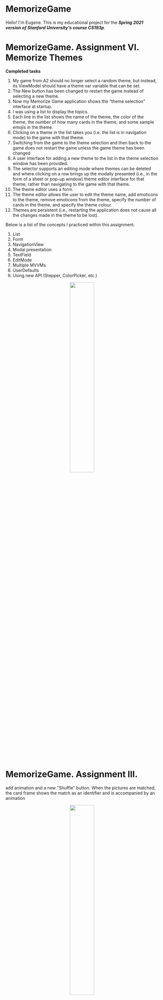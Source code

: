 # MemorizeGame

Hello! I'm Eugene.
This is my educational project for the ***Spring 2021 version of Stanford University's course CS193p***.


# MemorizeGame. Assignment VI. Memorize Themes

**Completed tasks**
1. My game from A2 should no longer select a random theme, but instead, its ViewModel should have a theme var variable that can be set.
2. The New button has been changed to restart the game instead of selecting a new theme.
3. Now my Memorize Game application shows the "theme selection" interface at startup. 
4. I was using a list to display the topics.
5. Each line in the list shows the name of the theme, the color of the theme, the number of how many cards in the theme, and some sample emojis in the theme.
6. Clicking on a theme in the list takes you (i.e. the list is in navigation mode) to the game with that theme.
7. Switching from the game to the theme selection and then back to the game does not restart the game unless the game theme has been changed 
8. A user interface for adding a new theme to the list in the theme selection window has been provided.
10. The selector supports an editing mode where themes can be deleted and where clicking on a row brings up the modally presented (i.e., in the form of a sheet or pop-up window) theme editor interface for that theme, rather than navigating to the game with that theme.
11. The theme editor uses a form.
12. The theme editor allows the user to edit the theme name, add emoticons to the theme, remove emoticons from the theme, specify the number of cards in the theme, and specify the theme colour.
13. Themes are persistent (i.e., restarting the application does not cause all the changes made in the theme to be lost).

Below is a list of the concepts I practiced within this assignment.
1. List
2. Form
3. NavigationView
4. Modal presentation
5. TextField
6. EditMode
7. Multiple MVVMs
8. UserDefaults
9. Using new API (Stepper, ColorPicker, etc.)


<div align="center">
     <img src = "2023-07-09 19.43.10.gif" width = "40%">
</div>

   
# MemorizeGame. Assignment III.
add animation and a new "Shuffle" button. When the pictures are matched, the card frame shows the match as an identifier and is accompanied by an animation

<div align="center">
     <img src = "MemorizeGame/2023-06-26 20.09.26.gif" width = "40%">
</div>



# MemorizeGame. Assignment II.

The goal of this assignment is to continue to recreate the demonstrations given in the first four lectures and then make some bigger enhancements. 
**MVVM** was used to improve the previous project.
    - MemoryGame(Model);
    - EmojiMemoryGame(ViewModel); 
    - ContentView(View).

**Completed tasks**
1. I have implemented the Memorize game working as demonstrated in lectures 1 through 4.
2. Remove the buttons for selecting a theme and (optionally) the game's name (see Assignment I).  
3. Added a formal concept of "Theme" to the model. A theme is a structure and consists of a theme name, a set of emojis to use, the number of pairs of cards to show, and the appropriate color for drawing cards.
4. At least 6 different themes are supported in your game.
5. Added a "New Game" button to my interface that starts a brand new game.
6. The new game uses a randomly selected theme, and clicking the "New Game" button causes a new random theme to be selected again.
7. The cards in the new game are completely shuffled using *randomCase*. This means that they are not in any predictable order, that they are chosen from any emoticon in the theme.
8. Entered the score of my game, deducting 1 point for each previously seen card involved in the mismatch and giving 2 points for each match (regardless of whether or not the cards were "previously seen"). The score may be negative if the user has poor memorization.
    If you first flip 🐧 + 👻, then flip 🤖 + 🏀, then flip two 👻, your score will be 2 because you scored a match (and you will not receive any penalty for flipping 🐧, ✏, or 🏀 because they have not (yet) been involved in a match and 👻 have never been involved in a match). If you flip 🐧 + 🐼 again and then flip 🏀 + 🐧, your score will be reduced by 3 full points to -1 because this 🐧 card was already seen (during the first flip) and subsequently participated in two separate discrepancies (-1 point for each discrepancy), and the 🏀 card was a discrepancy after it was already seen (-1). If you flip the 🐧 + the other 🐧 that you finally found, you get 2 points for the match and return to 1 total point.

9. The score displayed in the interface
<div align="center">
     <img src = "https://user-images.githubusercontent.com/110675494/220786090-722a1762-f0d4-46dd-93bf-7fdc07dcf529.gif" width = "60%">
</div>

# MemorizeGame. Assignment I.

**Completed tasks**
1. I have implemented a game called "Memorize" that works as shown in lectures 1 and 2. Enter all the codes. 
2. I added the caption "Memorize!" to the top of the screen.
3. Add at least 3 "Select Theme" buttons to the interface, each of which will replace all cards with new ones containing emojis that match the selected theme.
4. The number of cards in each of the 3 themes is different but in no case less than 8.
5. The cards that appear when you click the theme button are in an unpredictable (i.e. random) order.
6. The topic buttons contain an image representing the topic and text describing the topic, arranged vertically above each other.
7. The image of the topic buttons should be created using the SF symbol associated with the topic that is selected (e.g., the car symbol and the topic "Vehicles" as shown in the "Screenshots" section below).
8. The text description of the topic selection buttons is written in a noticeably smaller font than the font chosen for the emoji on the cards.

Also, I also did an Extra credit assignment.
I made a random number of cards appear each time a theme button is chosen. It always shows at least 4 cards though. I created the randomizer() function specifically for this purpose
<div align="center">
    <img width="285" alt="214946374-84c678df-cdc0-4072-bed4-e48fe8523ab8" src="https://user-images.githubusercontent.com/110675494/220786122-24170ab5-400c-4cb3-be56-4bde1803be36.png">
</div>


<br>
<br>
<br>
<br>

This project is built on Xcode 14.2 with the use of Swift 5.7 and SwiftUI 4

My email: demenkoeugene@icloud.com





